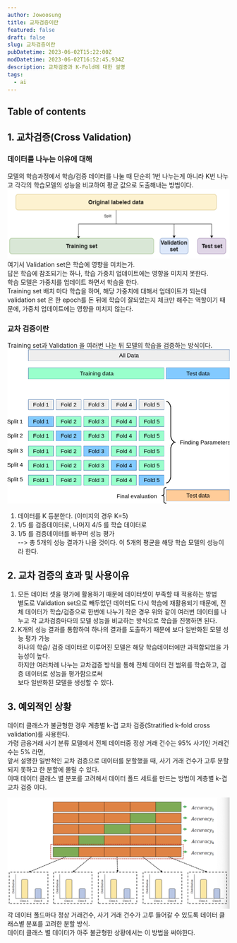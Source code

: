 ```yaml
---
author: Jowoosung
title: 교차검증이란
featured: false
draft: false
slug: 교차검증이란
pubDatetime: 2023-06-02T15:22:00Z
modDatetime: 2023-06-02T16:52:45.934Z
description: 교차검증과 K-Fold에 대한 설명
tags: 
  - ai
---  
```


## Table of contents

## 1. 교차검증(Cross Validation)  
### 데이터를 나누는 이유에 대해  
모델의 학습과정에서 학습/검증 데이터를 나눌 때 단순히 1번 나누는게 아니라 K번 나누고 각각의 학습모델의 성능을 비교하여 평균 값으로 도출해내는 방법이다.  
![DL_9](https://github.com/Oldentomato/PortFolio_Next/blob/main/postsimg/DL_9/image_1.png?raw=true)  
여기서 Validation set은 학습에 영향을 미치는가.  
답은 학습에 참조되기는 하나, 학습 가중치 업데이트에는 영향을 미치지 못한다.  
학습 모델은 가중치를 업데이트 하면서 학습을 한다.  
Training set 배치 마다 학습을 하며, 해당 가중치에 대해서 업데이트가 되는데  
validation set 은 한 epoch를 돈 뒤에 학습이 잘되었는지 체크만 해주는 역할이기 때문에, 가중치 업데이트에는 영향을 미치지 않는다.  
  
### 교차 검증이란  
Training set과 Validation 을 여러번 나눈 뒤 모델의 학습을 검증하는 방식이다.  
![DL_9](https://github.com/Oldentomato/PortFolio_Next/blob/main/postsimg/DL_9/image_2.png?raw=true)  
1. 데이터를 K 등분한다. (이미지의 경우 K=5)  
2. 1/5 를 검증데이터로, 나머지 4/5 를 학습 데이터로  
3. 1/5 를 검증데이터를 바꾸며 성능 평가  
--> 총 5개의 성능 결과가 나올 것이다. 이 5개의 평균을 해당 학습 모델의 성능이라 한다.  
  
## 2. 교차 검증의 효과 및 사용이유  
1. 모든 데이터 셋을 평가에 활용하기 때문에 데이터셋이 부족할 때 적용하는 방법  
    별도로 Validation set으로 빼두었던 데이터도 다시 학습에 재활용되기 때문에, 전체 데이터가 학습/검증으로 한번에 나누기 작은 경우 위와 같이 여러번 데이터를 나누고 각 교차검증마다의 모델 성능을 비교하는 방식으로 학습을 진행하면 된다.  
2. K개의 성능 결과를 통합하여 하나의 결과를 도출하기 때문에 보다 일반화된 모델 성능 평가 가능  
    하나의 학습/ 검증 데이터로 이루어진 모델은 해당 학습데이터에만 과적합되었을 가능성이 높다.  
    하지만 여러차례 나누는 교차검증 방식을 통해 전체 데이터 전 범위를 학습하고, 검증 데이터로 성능을 평가함으로써  
    보다 일반화된 모델을 생성할 수 있다.  

## 3. 예외적인 상황  
데이터 클래스가 불균형한 경우 계층별 k-겹 교차 검증(Stratified k-fold cross validation)를 사용한다.  
가령 금융거래 사기 분류 모델에서 전체 데이터중 정상 거래 건수는 95% 사기인 거래건수는 5% 라면,  
앞서 설명한 일반적인 교차 검증으로 데이터를 분할했을 때, 사기 거래 건수가 고루 분할 되지 못하고 한 분할에 몰릴 수 있다.  
이때 데이터 클래스 별 분포를 고려해서 데이터 폴드 세트를 만드는 방법이 계층별 k-겹 교차 검증 이다.  

![DL_9](https://github.com/Oldentomato/PortFolio_Next/blob/main/postsimg/DL_9/image_3.png?raw=true)  
각 데이터 폴드마다 정상 거래건수, 사기 거래 건수가 고루 들어갈 수 있도록 데이터 클래스별 분포를 고려한 분할 방식.  
데이터 클래스 별 데이터가 아주 불균형한 상황에서는 이 방법을 써야한다.  
